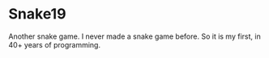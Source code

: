 # Snake19
Another snake game.  I never made a snake game before.  So it is my first, in 40+ years of programming.
